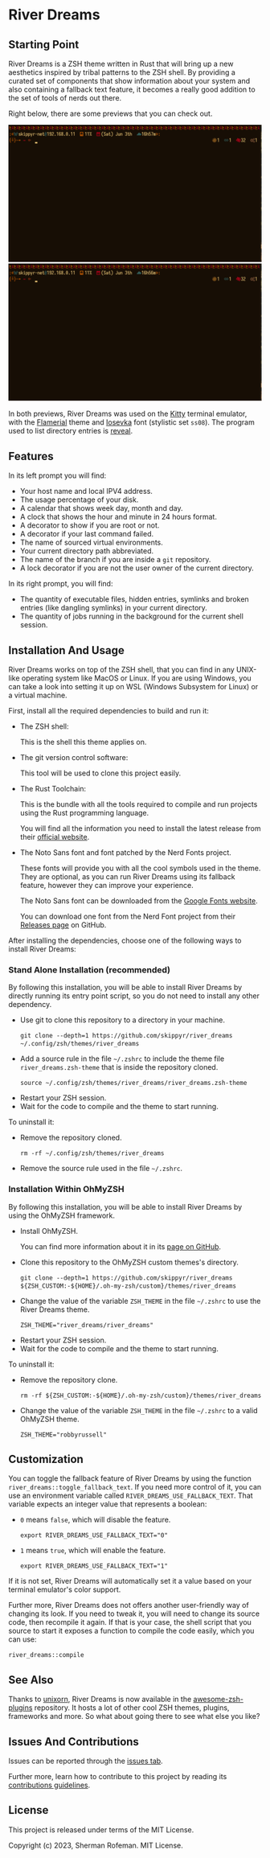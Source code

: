 <h1>River Dreams</h1>
	<h2>Starting Point</h2>
		<p>River Dreams is a ZSH theme written in Rust that will bring up a new aesthetics inspired by tribal patterns to the ZSH shell. By providing a curated set of components that show information about your system and also containing a fallback text feature, it becomes a really good addition to the set of tools of nerds out there.</p>
		<p>Right below, there are some previews that you can check out.</p>
		<img src="./images/preview.gif"/>
		<img src="./images/preview_fallback.gif"/>
		<p>In both previews, River Dreams was used on the <a href="https://github.com/kovidgoyal/kitty">Kitty</a> terminal emulator, with the <a href="https://github.com/skippyr/flamerial">Flamerial</a> theme and <a href="https://github.com/be5invis/Iosevka">Iosevka</a> font (stylistic set <code>ss08</code>). The program used to list directory entries is <a href="https://github.com/skippyr/reveal">reveal</a>.</p>
	<h2>Features</h2>
		<p>In its left prompt you will find:</p>
		<ul>
			<li>Your host name and local IPV4 address.</li>
			<li>The usage percentage of your disk.</li>
			<li>A calendar that shows week day, month and day.</li>
			<li>A clock that shows the hour and minute in 24 hours format.</li>
			<li>A decorator to show if you are root or not.</li>
			<li>A decorator if your last command failed.</li>
			<li>The name of sourced virtual environments.</li>
			<li>Your current directory path abbreviated.</li>
			<li>The name of the branch if you are inside a <code>git</code> repository.</li>
			<li>A lock decorator if you are not the user owner of the current directory.</li>
		</ul>
		<p>In its right prompt, you will find:</p>
		<ul>
			<li>The quantity of executable files, hidden entries, symlinks and broken entries (like dangling symlinks) in your current directory.</li>
			<li>The quantity of jobs running in the background for the current shell session.</li>
		</ul>
	<h2>Installation And Usage</h2>
		<p>River Dreams works on top of the ZSH shell, that you can find in any UNIX-like operating system like MacOS or Linux. If you are using Windows, you can take a look into setting it up on WSL (Windows Subsystem for Linux) or a virtual machine.</p>
		<p>First, install all the required dependencies to build and run it:</p>
		<ul>
			<li>The ZSH shell:</li>
				<p>This is the shell this theme applies on.</p>
			<li>The git version control software:</li>
				<p>This tool will be used to clone this project easily.</p>
			<li>The Rust Toolchain:</li>
				<p>This is the bundle with all the tools required to compile and run projects using the Rust programming language.</p>
				<p>You will find all the information you need to install the latest release from their <a href="https://www.rust-lang.org/">official website</a>.</p>
			<li>The Noto Sans font and font patched by the Nerd Fonts project.</li>
				<p>These fonts will provide you with all the cool symbols used in the theme. They are optional, as you can run River Dreams using its fallback feature, however they can improve your experience.</p>
				<p>The Noto Sans font can be downloaded from the <a href="https://fonts.google.com/noto/specimen/Noto+Sans">Google Fonts website</a>.</p>
				<p>You can download one font from the Nerd Font project from their <a href="https://github.com/ryanoasis/nerd-fonts/releases">Releases page</a> on GitHub.</p>
		</ul>
		<p>After installing the dependencies, choose one of the following ways to install River Dreams:</p>
		<h3>Stand Alone Installation (recommended)</h3>
			<p>By following this installation, you will be able to install River Dreams by directly running its entry point script, so you do not need to install any other dependency.</p>
			<ul>
				<li>Use git to clone this repository to a directory in your machine.</li>
					<pre><code>git clone --depth=1 https://github.com/skippyr/river_dreams ~/.config/zsh/themes/river_dreams</code></pre>
				<li>Add a source rule in the file <code>~/.zshrc</code> to include the theme file <code>river_dreams.zsh-theme</code> that is inside the repository cloned.</li>
					<pre><code>source ~/.config/zsh/themes/river_dreams/river_dreams.zsh-theme</code></pre>
				<li>Restart your ZSH session.</li>
				<li>Wait for the code to compile and the theme to start running.</li>
			</ul>
			To uninstall it:
			<ul>
				<li>Remove the repository cloned.</li>
					<pre><code>rm -rf ~/.config/zsh/themes/river_dreams</code></pre>
				<li>Remove the source rule used in the file <code>~/.zshrc</code>.</li>
			</ul>
		<h3>Installation Within OhMyZSH</h3>
			<p>By following this installation, you will be able to install River Dreams by using the OhMyZSH framework.</p>
			<ul>
				<li>Install OhMyZSH.</li>
					<p>You can find more information about it in its <a href="https://github.com/ohmyzsh/ohmyzsh">page on GitHub</a>.</p>
				<li>Clone this repository to the OhMyZSH custom themes's directory.</li>
					<pre><code>git clone --depth=1 https://github.com/skippyr/river_dreams ${ZSH_CUSTOM:-${HOME}/.oh-my-zsh/custom}/themes/river_dreams</code></pre>
				<li>Change the value of the variable <code>ZSH_THEME</code> in the file <code>~/.zshrc</code> to use the River Dreams theme.</li>
					<pre><code>ZSH_THEME="river_dreams/river_dreams"</code></pre>
				<li>Restart your ZSH session.</li>
				<li>Wait for the code to compile and the theme to start running.</li>
			</ul>
			To uninstall it:
			<ul>
				<li>Remove the repository clone.</li>
					<pre><code>rm -rf ${ZSH_CUSTOM:-${HOME}/.oh-my-zsh/custom}/themes/river_dreams</code></pre>
				<li>Change the value of the variable <code>ZSH_THEME</code> in the file <code>~/.zshrc</code> to a valid OhMyZSH theme.</li>
					<pre><code>ZSH_THEME="robbyrussell"</code></pre>
			</ul>
	<h2>Customization</h2>
		<p>You can toggle the fallback feature of River Dreams by using the function <code>river_dreams::toggle_fallback_text</code>. If you need more control of it, you can use an environment variable called <code>RIVER_DREAMS_USE_FALLBACK_TEXT</code>. That variable expects an integer value that represents a boolean:</p>
		<ul>
			<li><code>0</code> means <code>false</code>, which will disable the feature.</li>
			<pre><code>export RIVER_DREAMS_USE_FALLBACK_TEXT="0"</code></pre>
			<li><code>1</code> means <code>true</code>, which will enable the feature.</li>
			<pre><code>export RIVER_DREAMS_USE_FALLBACK_TEXT="1"</code></pre>
		</ul>
		<p>If it is not set, River Dreams will automatically set it a value based on your terminal emulator's color support.</p>
		<p>Further more, River Dreams does not offers another user-friendly way of changing its look. If you need to tweak it, you will need to change its source code, then recompile it again. If that is your case, the shell script that you source to start it exposes a function to compile the code easily, which you can use:</p>
		<pre><code>river_dreams::compile</code></pre>
	<h2>See Also</h2>
			<p>Thanks to <a href="https://github.com/unixorn">unixorn</a>, River Dreams is now available in the <a href="https://github.com/unixorn/awesome-zsh-plugins">awesome-zsh-plugins</a> repository. It hosts a lot of other cool ZSH themes, plugins, frameworks and more. So what about going there to see what else you like?</p>
		<h2>Issues And Contributions</h2>
			<p>Issues can be reported through the <a href="https://github.com/skippyr/river_dreams/issues">issues tab</a>.</p>
			<p>Further more, learn how to contribute to this project by reading its <a href="https://skippyr.github.io/materials/pages/contributions_guidelines.html">contributions guidelines</a>.</p>
		<h2>License</h2>
			<p>This project is released under terms of the MIT License.</p>
			<p>Copyright (c) 2023, Sherman Rofeman. MIT License.</p>


